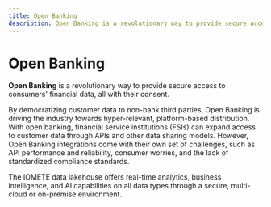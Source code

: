 ```yaml
---
title: Open Banking
description: Open Banking is a revolutionary way to provide secure access to consumers' financial data, all with their consent.
---
```


# Open Banking

**Open Banking** is a revolutionary way to provide secure access to consumers' financial data, all with their consent.

By democratizing customer data to non-bank third parties, Open Banking is driving the industry towards hyper-relevant, platform-based distribution. With open banking, financial service institutions (FSIs) can expand access to customer data through APIs and other data sharing models. However, Open Banking integrations come with their own set of challenges, such as API performance and reliability, consumer worries, and the lack of standardized compliance standards.

The IOMETE data lakehouse offers real-time analytics, business intelligence, and AI capabilities on all data types through a secure, multi-cloud or on-premise environment.
